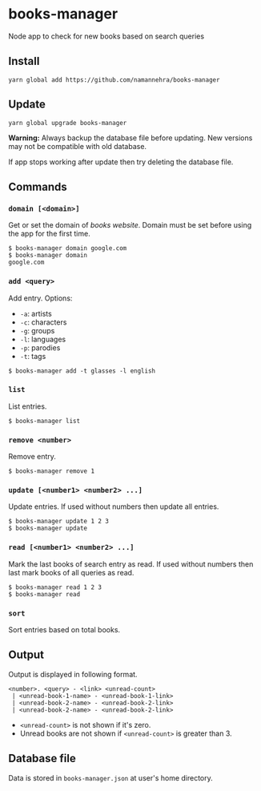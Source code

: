 # books-manager
Node app to check for new books based on search queries

## Install
```
yarn global add https://github.com/namannehra/books-manager
```

## Update
```
yarn global upgrade books-manager
```

**Warning:** Always backup the database file before updating. New versions may
not be compatible with old database.

If app stops working after update then try deleting the database file.

## Commands

### `domain [<domain>]`
Get or set the domain of *books website*. Domain must be set before using the
app for the first time.
```
$ books-manager domain google.com
$ books-manager domain
google.com
```

### `add <query>`
Add entry. Options:
- `-a`: artists
- `-c`: characters
- `-g`: groups
- `-l`: languages
- `-p`: parodies
- `-t`: tags
```
$ books-manager add -t glasses -l english
```

### `list`
List entries.
```
$ books-manager list
```

### `remove <number>`
Remove entry.
```
$ books-manager remove 1
```

### `update [<number1> <number2> ...]`
Update entries. If used without numbers then update all entries.
```
$ books-manager update 1 2 3
$ books-manager update
```

### `read [<number1> <number2> ...]`
Mark the last books of search entry as read. If used without numbers then last
mark books of all queries as read.
```
$ books-manager read 1 2 3
$ books-manager read
```

### `sort`
Sort entries based on total books.

## Output
Output is displayed in following format.
```
<number>. <query> - <link> <unread-count>
 | <unread-book-1-name> - <unread-book-1-link>
 | <unread-book-2-name> - <unread-book-2-link>
 | <unread-book-2-name> - <unread-book-2-link>
```
- `<unread-count>` is not shown if it's zero.
- Unread books are not shown if `<unread-count>` is greater than 3.


## Database file
Data is stored in `books-manager.json` at user's home directory.